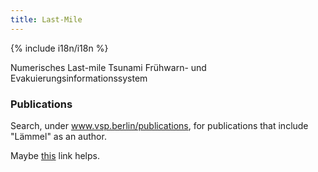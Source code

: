 ```yaml
---
title: Last-Mile
---
```


{% include i18n/i18n %}

<div class="invert-images" markdown=1>

Numerisches Last-mile Tsunami Frühwarn- und Evakuierungsinformationssystem  

### Publications

Search, under www.vsp.berlin/publications, for publications that include "Lämmel" as an author.  
  
Maybe [this](https://vsp.berlin/publications/?search=l%C3%A4mmel) link helps.